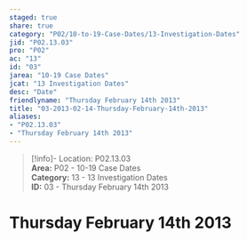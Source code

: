 ```yaml
---  
staged: true  
share: true  
category: "P02/10-to-19-Case-Dates/13-Investigation-Dates"  
jid: "P02.13.03"  
pro: "P02"  
ac: "13"  
id: "03"  
jarea: "10-19 Case Dates"  
jcat: "13 Investigation Dates"  
desc: "Date"  
friendlyname: "Thursday February 14th 2013"  
title: "03-2013-02-14-Thursday-February-14th-2013"  
aliases:   
- "P02.13.03"  
- "Thursday February 14th 2013"  
---  
```

>[!info]- Location: P02.13.03  
>**Area:** P02 - 10-19 Case Dates  
>**Category:** 13 - 13 Investigation Dates  
>**ID:** 03 - Thursday February 14th 2013  
  
# Thursday February 14th 2013  
